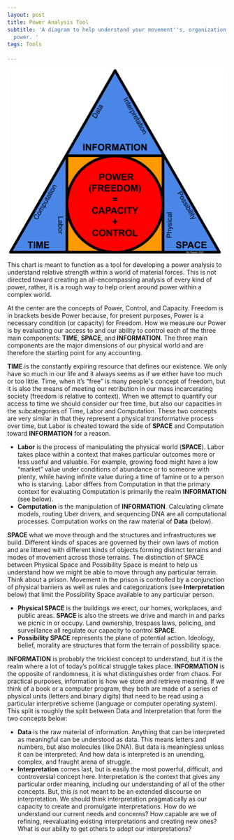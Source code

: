 ```yaml
---
layout: post
title: Power Analysis Tool
subtitle: 'A diagram to help understand your movement''s, organization''s, and individual
  power. '
tags: Tools

---
```

<img src="/assets/tsi-3.png" alt="Power Pyramid" style="width:600px;"/>

This chart is meant to function as a tool for developing a power analysis to understand relative strength within a world of material forces. This is not directed toward creating an all-encompassing analysis of every kind of power, rather, it is a rough way to help orient around power within a complex world.

At the center are the concepts of Power, Control, and Capacity. Freedom is in brackets beside Power because, for present purposes, Power is a necessary condition (or capacity) for Freedom. How we measure our Power is by evaluating our access to and our ability to control each of the three main components: **TIME**, **SPACE**, and **INFORMATION**. The three main components are the major dimensions of our physical world and are therefore the starting point for any accounting.

**TIME** is the constantly expiring resource that defines our existence. We only have so much in our life and it always seems as if we either have too much or too little. Time, when it’s “free” is many people's concept of freedom, but it is also the means of meeting our retribution in our mass incarcerating society (freedom is relative to context). When we attempt to quantify our access to time we should consider our free time, but also our capacities in the subcategories of Time, Labor and Computation. These two concepts are very similar in that they represent a physical transformative process over time, but Labor is cheated toward the side of **SPACE** and Computation toward **INFORMATION** for a reason.

* **Labor** is the process of manipulating the physical world (**SPACE**). Labor takes place within a context that makes particular outcomes more or less useful and valuable. For example, growing food might have a low “market” value under conditions of abundance or to someone with plenty, while having infinite value during a time of famine or to a person who is starving. Labor differs from Computation in that the primary context for evaluating Computation is primarily the realm **INFORMATION** (see below).
* **Computation** is the manipulation of **INFORMATION**. Calculating climate models, routing Uber drivers, and sequencing DNA are all computational processes. Computation works on the raw material of **Data** (below).

**SPACE** what we move through and the structures and infrastructures we build. Different kinds of spaces are governed by their own laws of motion and are littered with different kinds of objects forming distinct terrains and modes of movement across those terrains. The distinction of SPACE between Physical Space and Possibility Space is meant to help us understand how we might be able to move through any particular terrain. Think about a prison. Movement in the prison is controlled by a conjunction of physical barriers as well as rules and categorizations (see **Interpretation** below) that limit the Possibility Space available to any particular person.

* **Physical SPACE** is the buildings we erect, our homes, workplaces, and public areas. **SPACE** is also the streets we drive and march in and parks we picnic in or occupy. Land ownership, trespass laws, policing, and surveillance all regulate our capacity to control **SPACE**.
* **Possibility SPACE** represents the plane of potential action. Ideology, belief, morality are structures that form the terrain of possibility space.

**INFORMATION** is probably the trickiest concept to understand, but it is the realm where a lot of today’s political struggle takes place. **INFORMATION** is the opposite of randomness, it is what distinguishes order from chaos. For practical purposes, information is how we store and retrieve meaning. If we think of a book or a computer program, they both are made of a series of physical units (letters and binary digits) that need to be read using a particular interpretive scheme (language or computer operating system). This split is roughly the split between Data and Interpretation that form the two concepts below:

* **Data** is the raw material of information. Anything that can be interpreted as meaningful can be understood as data. This means letters and numbers, but also molecules (like DNA). But data is meaningless unless it can be interpreted. And how data is interpreted is an unending, complex, and fraught arena of struggle.
* **Interpretation** comes last, but is easily the most powerful, difficult, and controversial concept here. Interpretation is the context that gives any particular order meaning, including our understanding of all of the other concepts. But, this is not meant to be an extended discourse on interpretation. We should think interpretation pragmatically as our capacity to create and promulgate interpretations. How do we understand our current needs and concerns? How capable are we of refining, reevaluating existing interpretations and creating new ones? What is our ability to get others to adopt our interpretations?